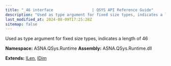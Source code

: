 ```yaml
---
title: "_46 interface                 | QSYS API Reference Guide"
description: "Used as type argument for fixed size types, indicates a length of 46  "
last_modified_at: 2024-08-09T17:25:28Z
sitemap: false
---
```


Used as type argument for fixed size types, indicates a length of 46 

**Namespace:** ASNA.QSys.Runtime
**Assembly:** ASNA.QSys.Runtime.dll

**Extends:** [ILen](/reference/runtime/qsys-runtime/i-len.html), [IDim](/reference/runtime/qsys-runtime/i-dim.html)
<br>
<br>
